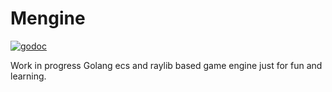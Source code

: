 # Mengine

[![godoc](https://godoc.org/github.com/MatiasLyyra/megine?status.svg)](https://pkg.go.dev/github.com/MatiasLyyra/megine)

Work in progress Golang ecs and raylib based game engine just for fun and learning.